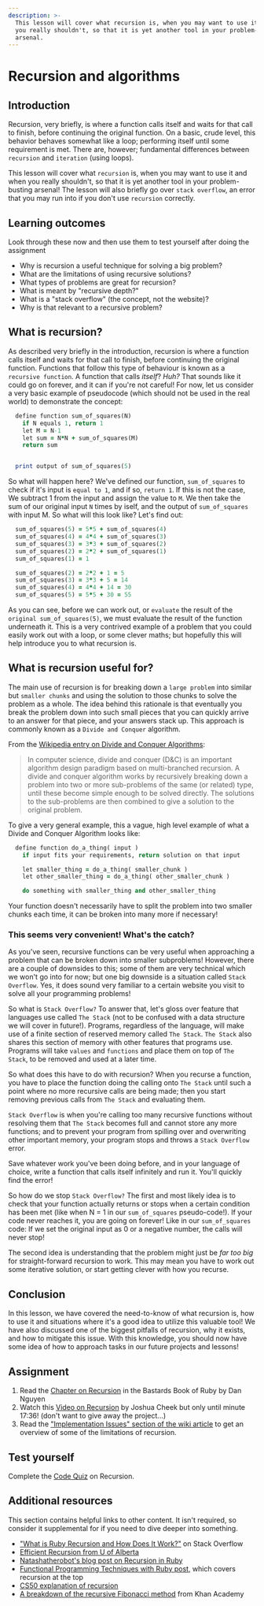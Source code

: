 ```yaml
---
description: >-
  This lesson will cover what recursion is, when you may want to use it and when
  you really shouldn't, so that it is yet another tool in your problem-busting
  arsenal.
---
```


# Recursion and algorithms

## Introduction

Recursion, very briefly, is where a function calls itself and waits for that call to finish, before continuing the original function. On a basic, crude level, this behavior behaves somewhat like a loop; performing itself until some requirement is met. There are, however; fundamental differences between `recursion` and `iteration` \(using loops\).

This lesson will cover what `recursion` is, when you may want to use it and when you really shouldn't, so that it is yet another tool in your problem-busting arsenal! The lesson will also briefly go over `stack overflow`, an error that you may run into if you don't use `recursion` correctly.

## Learning outcomes

Look through these now and then use them to test yourself after doing the assignment

* Why is recursion a useful technique for solving a big problem?
* What are the limitations of using recursive solutions?
* What types of problems are great for recursion?
* What is meant by "recursive depth?"
* What is a "stack overflow" \(the concept, not the website\)?
* Why is that relevant to a recursive problem?

## What is recursion?

As described very briefly in the introduction, recursion is where a function calls itself and waits for that call to finish, before continuing the original function. Functions that follow this type of behaviour is known as a `recursive function`. A function that calls _itself_? _Huh?_ That sounds like it could go on forever, and it can if you're not careful! For now, let us consider a very basic example of pseudocode \(which should not be used in the real world\) to demonstrate the concept:

```ruby
  define function sum_of_squares(N)
    if N equals 1, return 1
    let M = N-1
    let sum = N*N + sum_of_squares(M)
    return sum


  print output of sum_of_squares(5)
```

So what will happen here? We've defined our function, `sum_of_squares` to check if it's input is `equal to 1`, and if so, `return 1`. If this is not the case, We subtract 1 from the input and assign the value to `M`. We then take the sum of our original input `N` times by iself, and the output of `sum_of_squares` with input M. So what will this look like? Let's find out:

```ruby
  sum_of_squares(5) = 5*5 + sum_of_squares(4)
  sum_of_squares(4) = 4*4 + sum_of_squares(3)
  sum_of_squares(3) = 3*3 + sum_of_squares(2)
  sum_of_squares(2) = 2*2 + sum_of_squares(1)
  sum_of_squares(1) = 1

  sum_of_squares(2) = 2*2 + 1 = 5
  sum_of_squares(3) = 3*3 + 5 = 14
  sum_of_squares(4) = 4*4 + 14 = 30
  sum_of_squares(5) = 5*5 + 30 = 55
```

As you can see, before we can work out, or `evaluate` the result of the `original sum_of_squares(5)`, we must evaluate the result of the function underneath it. This is a very contrived example of a problem that you could easily work out with a loop, or some clever maths; but hopefully this will help introduce you to what recursion is.

## What is recursion useful for?

The main use of recursion is for breaking down a `large problem` into similar but `smaller chunks` and using the solution to those chunks to solve the problem as a whole. The idea behind this rationale is that eventually you break the problem down into such small pieces that you can quickly arrive to an answer for that piece, and your answers stack up. This approach is commonly known as a `Divide and Conquer` algorithm.

From the [Wikipedia entry on Divide and Conquer Algorithms](http://en.wikipedia.org/wiki/Divide_and_conquer_algorithm):

> In computer science, divide and conquer \(D&C\) is an important algorithm design paradigm based on multi-branched recursion. A divide and conquer algorithm works by recursively breaking down a problem into two or more sub-problems of the same \(or related\) type, until these become simple enough to be solved directly. The solutions to the sub-problems are then combined to give a solution to the original problem.

To give a very general example, this a vague, high level example of what a Divide and Conquer Algorithm looks like:

```ruby
  define function do_a_thing( input )
    if input fits your requirements, return solution on that input

    let smaller_thing = do_a_thing( smaller_chunk )
    let other_smaller_thing = do_a_thing( other_smaller_chunk )

    do something with smaller_thing and other_smaller_thing
```

Your function doesn't necessarily have to split the problem into two smaller chunks each time, it can be broken into many more if necessary!

### This seems very convenient! What's the catch?

As you've seen, recursive functions can be very useful when approaching a problem that can be broken down into smaller subproblems! However, there are a couple of downsides to this; some of them are very technical which we won't go into for now; but one big downside is a situation called `Stack Overflow`. Yes, it does sound very familiar to a certain website you visit to solve all your programming problems!

So what is `Stack Overflow?` To answer that, let's gloss over feature that languages use called `The Stack` \(not to be confused with a data structure we will cover in future!\). Programs, regardless of the language, will make use of a finite section of reserved memory called `The Stack`. `The Stack` also shares this section of memory with other features that programs use. Programs will take `values` and `functions` and place them on top of `The Stack`, to be removed and used at a later time.

So what does this have to do with recursion? When you recurse a function, you have to place the function doing the calling onto `The Stack` until such a point where no more recursive calls are being made; then you start removing previous calls from `The Stack` and evaluating them.

`Stack Overflow` is when you're calling too many recursive functions without resolving them that `The Stack` becomes full and cannot store any more functions; and to prevent your program from spilling over and overwriting other important memory, your program stops and throws a `Stack Overflow` error.

Save whatever work you've been doing before, and in your language of choice, write a function that calls itself infinitely and run it. You'll quickly find the error!

So how do we stop `Stack Overflow?` The first and most likely idea is to check that your function actually returns or stops when a certain condition has been met \(like when N = 1 in our `sum_of_squares` pseudo-code!\). If your code never reaches it, you are going on forever! Like in our `sum_of_squares` code: If we set the original input as 0 or a negative number, the calls will never stop!

The second idea is understanding that the problem might just be _far too big_ for straight-forward recursion to work. This may mean you have to work out some iterative solution, or start getting clever with how you recurse.

## Conclusion

In this lesson, we have covered the need-to-know of what recursion is, how to use it and situations where it's a good idea to utilize this valuable tool! We have also discussed one of the biggest pitfalls of recursion, why it exists, and how to mitigate this issue. With this knowledge, you should now have some idea of how to approach tasks in our future projects and lessons!

## Assignment

1. Read the [Chapter on Recursion](http://ruby.bastardsbook.com/chapters/recursion/) in the Bastards Book of Ruby by Dan Nguyen
2. Watch this [Video on Recursion](http://vimeo.com/24716767) by Joshua Cheek but only until minute 17:36!  \(don't want to give away the project...\)
3. Read the ["Implementation Issues" section of the wiki article](http://en.wikipedia.org/wiki/Divide_and_conquer_algorithm#Implementation_issues) to get an overview of some of the limitations of recursion.

## Test yourself

Complete the [Code Quiz](http://www.codequizzes.com/computer-science/beginner/recursion) on Recursion.

## Additional resources

This section contains helpful links to other content. It isn't required, so consider it supplemental for if you need to dive deeper into something.

* ["What is Ruby Recursion and How Does It Work?"](http://stackoverflow.com/questions/6418017/what-is-ruby-recursion-and-how-does-it-work) on Stack Overflow
* [Efficient Recursion from U of Alberta](http://webdocs.cs.ualberta.ca/~holte/T26/efficient-rec.html)
* [Natashatherobot's blog post on Recursion in Ruby](http://natashatherobot.com/recursion-factorials-fibonacci-ruby/)
* [Functional Programming Techniques with Ruby post](http://www.sitepoint.com/functional-programming-techniques-with-ruby-part-iii/), which covers recursion at the top
* [CS50 explanation of recursion](https://www.youtube.com/watch?v=mz6tAJMVmfM)
* [A breakdown of the recursive Fibonacci method](https://youtu.be/zg-ddPbzcKM) from Khan Academy

